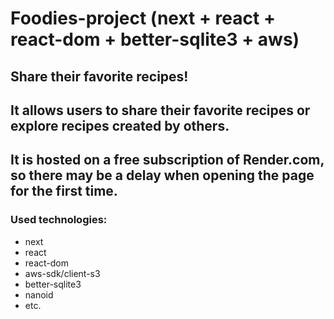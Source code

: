 # Foodies-project (next + react + react-dom + better-sqlite3 + aws)

## Share their favorite recipes!
## It allows users to share their favorite recipes or explore recipes created by others.
## It is hosted on a free subscription of Render.com, so there may be a delay when opening the page for the first time.

### Used technologies:

- next
- react
- react-dom
- aws-sdk/client-s3
- better-sqlite3
- nanoid
- etc.
